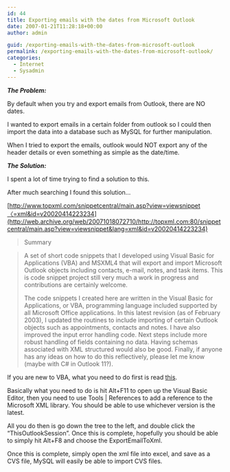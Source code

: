 ```yaml
---
id: 44
title: Exporting emails with the dates from Microsoft Outlook
date: 2007-01-21T11:28:18+00:00
author: admin

guid: /exporting-emails-with-the-dates-from-microsoft-outlook
permalink: /exporting-emails-with-the-dates-from-microsoft-outlook/
categories:
  - Internet
  - Sysadmin
---
```

<p class="lead">
  <em><strong>The Problem:</strong></em>
</p>

By default when you try and export emails from Outlook, there are NO dates.

I wanted to export emails in a certain folder from outlook so I could then import the data into a database such as MySQL for further manipulation.

When I tried to export the emails, outlook would NOT export any of the header details or even something as simple as the date/time.

<!--more-->

_**The Solution:**_

I spent a lot of time trying to find a solution to this.

After much searching I found this solution&#8230;

[http://www.topxml.com/snippetcentral/main.asp?view=viewsnippet〈=xml&id=v20020414223234](http://web.archive.org/web/20071018072710/http://topxml.com:80/snippetcentral/main.asp?view=viewsnippet&lang=xml&id=v20020414223234)

> Summary
  
> A set of short code snippets that I developed using Visual Basic for Applications (VBA) and MSXML4 that will export and import Microsoft Outlook objects including contacts, e-mail, notes, and task items. This is code snippet project still very much a work in progress and contributions are certainly welcome.
> 
> The code snippets I created here are written in the Visual Basic for Applications, or VBA, programming language included supported by all Microsoft Office applications. In this latest revision (as of February 2003), I updated the routines to include importing of certain Outlook objects such as appointments, contacts and notes. I have also improved the input error handling code. Next steps include more robust handling of fields containing no data. Having schemas associated with XML structured would also be good. Finally, if anyone has any ideas on how to do this reflectively, please let me know (maybe with C# in Outlook 11?).

If you are new to VBA, what you need to do first is read [this](http://www.outlookcode.com/d/vb.htm).

Basically what you need to do is hit Alt+F11 to open up the Visual Basic Editor, then you need to use Tools | References to add a reference to the Microsoft XML library. You should be able to use whichever version is the latest.

All you do then is go down the tree to the left, and double click the &#8220;ThisOutlookSession&#8221;. Once this is complete, hopefully you should be able to simply hit Alt+F8 and choose the ExportEmailToXml.

Once this is complete, simply open the xml file into excel, and save as a CVS file, MySQL will easily be able to import CVS files.